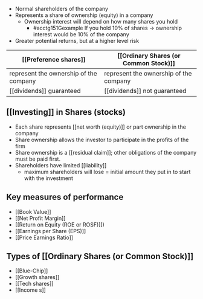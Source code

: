 - Normal shareholders of the company
- Represents a share of ownership (equity) in a company
	- Ownership interest will depend on how many shares you hold
		- #acctg151Gexample If you hold 10% of shares $\rightarrow$ ownership interest would be 10% of the company
- Greater potential returns, but at a higher level risk

| [[Preference shares]]                  | [[Ordinary Shares (or Common Stock)]]  |
| -------------------------------------- | -------------------------------------- |
| represent the ownership of the company | represent the ownership of the company |
| [[dividends]] guaranteed               | [[dividends]] not guaranteed           |

## [[Investing]] in Shares (stocks)
- Each share represents [[net worth (equity)]] or part ownership in the company
- Share ownership allows the investor to participate in the profits of the firm
- Share ownership is a [[residual claim]]; other obligations of the company must be paid first.
- Shareholders have limited [[liability]]
	- maximum shareholders will lose = initial amount they put in to start with the investment
## Key measures of performance
- [[Book Value]]
- [[Net Profit Margin]]
- [[Return on Equity (ROE or ROSF)]])
- [[Earnings per Share (EPS)]]
- [[Price Earnings Ratio]]
## Types of [[Ordinary Shares (or Common Stock)]]
- [[Blue-Chip]]
- [[Growth shares]]
- [[Tech shares]]
- [[Income s]]